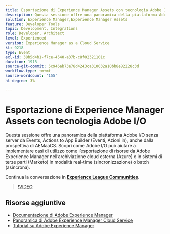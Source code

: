```yaml
---
title: Esportazione di Experience Manager Assets con tecnologia Adobe I/O
description: Questa sessione offre una panoramica della piattaforma Adobe I/O senza server da Events, Actions to App Builder (Eventi, Azioni in), anche dalla prospettiva di AEMaaCS. Scopri come Adobe I/O può aiutare a implementare casi di utilizzo come l’esportazione di risorse da Adobe Experience Manager nell’archiviazione cloud esterna (Azure) o in sistemi di terze parti (Marketo) in modalità real-time (sincronizzazione) o batch (asincrona).
solution: Experience Manager,Experience Manager Assets
feature: Developer Tools
topic: Development, Integrations
role: Developer, Architect
level: Experienced
version: Experience Manager as a Cloud Service
kt: 9218
type: Event
exl-id: 38b5d4b1-f7ce-4540-a37b-c8f02321101c
duration: 1918
source-git-commit: 5c946ab73e78d4243ca310032a10bb8e82228c3d
workflow-type: tm+mt
source-wordcount: '155'
ht-degree: 3%

---
```


# Esportazione di Experience Manager Assets con tecnologia Adobe I/O

Questa sessione offre una panoramica della piattaforma Adobe I/O senza server da Events, Actions to App Builder (Eventi, Azioni in), anche dalla prospettiva di AEMaaCS. Scopri come Adobe I/O può aiutare a implementare casi di utilizzo come l’esportazione di risorse da Adobe Experience Manager nell’archiviazione cloud esterna (Azure) o in sistemi di terze parti (Marketo) in modalità real-time (sincronizzazione) o batch (asincrona).

Continua la conversazione in **[Experience League Communities](https://adobe.ly/3mkDXo6)**.

>[!VIDEO](https://video.tv.adobe.com/v/337842/?quality=12&learn=on&hidetitle=true)

## Risorse aggiuntive

- [Documentazione di Adobe Experience Manager](https://experienceleague.adobe.com/docs/experience-manager-cloud-service.html?lang=it)
- [Panoramica di Adobe Experience Manager Cloud Service](https://experienceleague.adobe.com/docs/experience-manager-cloud-service/overview/home.html?lang=it)
- [Tutorial su Adobe Experience Manager](https://experienceleague.adobe.com/docs/experience-manager-tutorials.html?lang=it)
